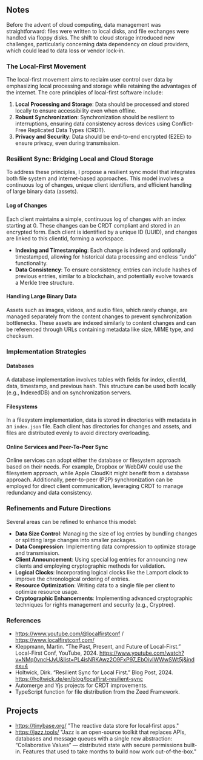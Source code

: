 ## Notes

Before the advent of cloud computing, data management was straightforward: files were written to local disks, and file exchanges were handled via floppy disks. The shift to cloud storage introduced new challenges, particularly concerning data dependency on cloud providers, which could lead to data loss or vendor lock-in.

### The Local-First Movement

The local-first movement aims to reclaim user control over data by emphasizing local processing and storage while retaining the advantages of the internet. The core principles of local-first software include:

1. **Local Processing and Storage**: Data should be processed and stored locally to ensure accessibility even when offline.
2. **Robust Synchronization**: Synchronization should be resilient to interruptions, ensuring data consistency across devices using Conflict-Free Replicated Data Types (CRDT).
3. **Privacy and Security**: Data should be end-to-end encrypted (E2EE) to ensure privacy, even during transmission.

### Resilient Sync: Bridging Local and Cloud Storage

To address these principles, I propose a resilient sync model that integrates both file system and internet-based approaches. This model involves a continuous log of changes, unique client identifiers, and efficient handling of large binary data (assets).

#### Log of Changes

Each client maintains a simple, continuous log of changes with an index starting at 0. These changes can be CRDT compliant and stored in an encrypted form. Each client is identified by a unique ID (UUID), and changes are linked to this clientId, forming a workspace.

- **Indexing and Timestamping**: Each change is indexed and optionally timestamped, allowing for historical data processing and endless “undo” functionality.
- **Data Consistency**: To ensure consistency, entries can include hashes of previous entries, similar to a blockchain, and potentially evolve towards a Merkle tree structure.

#### Handling Large Binary Data

Assets such as images, videos, and audio files, which rarely change, are managed separately from the content changes to prevent synchronization bottlenecks. These assets are indexed similarly to content changes and can be referenced through URLs containing metadata like size, MIME type, and checksum.

### Implementation Strategies

#### Databases

A database implementation involves tables with fields for index, clientId, data, timestamp, and previous hash. This structure can be used both locally (e.g., IndexedDB) and on synchronization servers.

#### Filesystems

In a filesystem implementation, data is stored in directories with metadata in an `index.json` file. Each client has directories for changes and assets, and files are distributed evenly to avoid directory overloading. 

#### Online Services and Peer-To-Peer Sync

Online services can adopt either the database or filesystem approach based on their needs. For example, Dropbox or WebDAV could use the filesystem approach, while Apple CloudKit might benefit from a database approach. Additionally, peer-to-peer (P2P) synchronization can be employed for direct client communication, leveraging CRDT to manage redundancy and data consistency.

### Refinements and Future Directions

Several areas can be refined to enhance this model:

- **Data Size Control**: Managing the size of log entries by bundling changes or splitting large changes into smaller packages.
- **Data Compression**: Implementing data compression to optimize storage and transmission.
- **Client Announcement**: Using special log entries for announcing new clients and employing cryptographic methods for validation.
- **Logical Clocks**: Incorporating logical clocks like the Lamport clock to improve the chronological ordering of entries.
- **Resource Optimization**: Writing data to a single file per client to optimize resource usage.
- **Cryptographic Enhancements**: Implementing advanced cryptographic techniques for rights management and security (e.g., Cryptree).

### References

- https://www.youtube.com/@localfirstconf / https://www.localfirstconf.com/
- Kleppmann, Martin. “The Past, Present, and Future of Local-First.” Local-First Conf, YouTube, 2024. https://www.youtube.com/watch?v=NMq0vncHJvU&list=PL4isNRKAwz2O9FxP97_EbOivIWWwSWt5j&index=4
- Holtwick, Dirk. “Resilient Sync for Local First.” Blog Post, 2024. https://holtwick.de/en/blog/localfirst-resilient-sync
- Automerge and Yjs projects for CRDT improvements.
- TypeScript function for file distribution from the Zeed Framework.

## Projects

- https://tinybase.org/ "The reactive data store for local‑first apps."
- https://jazz.tools/  "Jazz is an open-source toolkit that replaces APIs, databases and message queues with a single new abstraction: “Collaborative Values” — distributed state with secure permissions built-in. Features that used to take months to build now work out-of-the-box."

